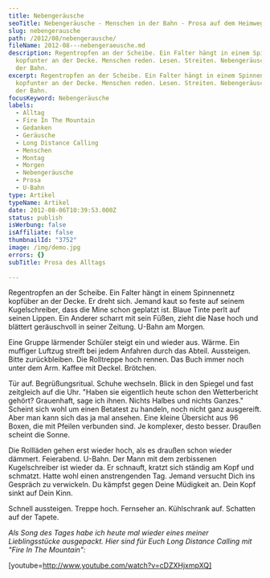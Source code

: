```yaml
---
title: Nebengeräusche
seoTitle: Nebengeräusche - Menschen in der Bahn - Prosa auf dem Heimweg
slug: nebengerausche
path: /2012/08/nebengerausche/
fileName: 2012-08---nebengeraeusche.md
description: Regentropfen an der Scheibe. Ein Falter hängt in einem Spinnennetz
  kopfunter an der Decke. Menschen reden. Lesen. Streiten. Nebengeräusche aus
  der Bahn.
excerpt: Regentropfen an der Scheibe. Ein Falter hängt in einem Spinnennetz
  kopfunter an der Decke. Menschen reden. Lesen. Streiten. Nebengeräusche aus
  der Bahn.
focusKeyword: Nebengeräusche
labels:
  - Alltag
  - Fire In The Mountain
  - Gedanken
  - Geräusche
  - Long Distance Calling
  - Menschen
  - Montag
  - Morgen
  - Nebengeräusche
  - Prosa
  - U-Bahn
type: Artikel
typeName: Artikel
date: 2012-08-06T10:39:53.000Z
status: publish
isWerbung: false
isAffiliate: false
thumbnailId: "3752"
image: /img/demo.jpg
errors: {}
subTitle: Prosa des Alltags
  
---
```


Regentropfen an der Scheibe. Ein Falter hängt in einem Spinnennetz kopfüber an
der Decke. Er dreht sich. Jemand kaut so feste auf seinem Kugelschreiber, dass
die Mine schon geplatzt ist. Blaue Tinte perlt auf seinen Lippen. Ein Anderer
scharrt mit sein Füßen, zieht die Nase hoch und blättert geräuschvoll in seiner
Zeitung. U-Bahn am Morgen.

Eine Gruppe lärmender Schüler steigt ein und wieder aus. Wärme. Ein muffiger
Luftzug streift bei jedem Anfahren durch das Abteil. Aussteigen. Bitte
zurückbleiben. Die Rolltreppe hoch rennen. Das Buch immer noch unter dem Arm.
Kaffee mit Deckel. Brötchen.

Tür auf. Begrüßungsritual. Schuhe wechseln. Blick in den Spiegel und fast
zeitgleich auf die Uhr. "Haben sie eigentlich heute schon den Wetterbericht
gehört? Grauenhaft, sage ich ihnen. Nichts Halbes und nichts Ganzes." Scheint
sich wohl um einen Betatest zu handeln, noch nicht ganz ausgereift. Aber man
kann sich das ja mal ansehen. Eine kleine Übersicht aus 96 Boxen, die mit
Pfeilen verbunden sind. Je komplexer, desto besser. Draußen scheint die Sonne.

Die Rollläden gehen erst wieder hoch, als es draußen schon wieder dämmert.
Feierabend. U-Bahn. Der Mann mit dem zerbissenen Kugelschreiber ist wieder da.
Er schnauft, kratzt sich ständig am Kopf und schmatzt. Hatte wohl einen
anstrengenden Tag. Jemand versucht Dich ins Gespräch zu verwickeln. Du kämpfst
gegen Deine Müdigkeit an. Dein Kopf sinkt auf Dein Kinn.

Schnell aussteigen. Treppe hoch. Fernseher an. Kühlschrank auf. Schatten auf der
Tapete.

_Als Song des Tages habe ich heute mal wieder eines meiner Lieblingsstücke
ausgepackt. Hier sind für Euch Long Distance Calling mit "Fire In The
Mountain":_

[youtube=http://www.youtube.com/watch?v=cDZXHjxmpXQ]

&nbsp;

  